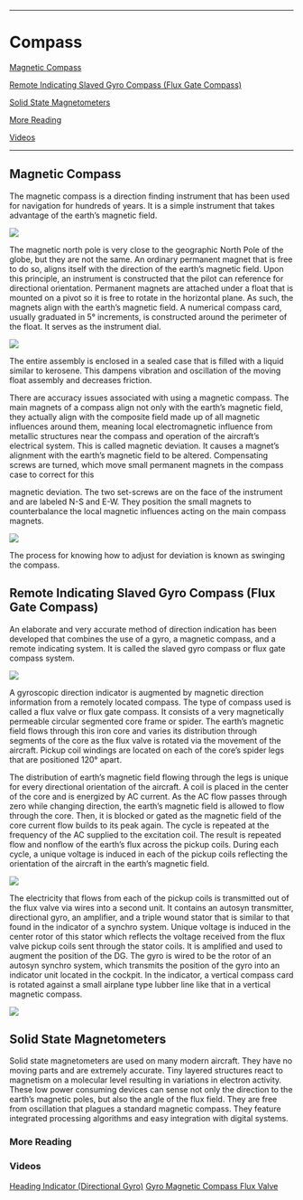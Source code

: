 -----------------------------------------------------------------------------------------------------------
# Compass

[Magnetic Compass](https://github.com/flyn28261/DuncanU/blob/main/Compass/readme.md#magnetic-compass)

[Remote Indicating Slaved Gyro Compass (Flux Gate Compass)](https://github.com/flyn28261/DuncanU/blob/main/Compass/readme.md#Remote-Indicating-Slaved-Gyro-Compass-Flux-Gate-Compass)

[Solid State Magnetometers](https://github.com/flyn28261/DuncanU/blob/main/Compass/readme.md#Solid-State-Magnetometers)

[More Reading](https://github.com/flyn28261/DuncanU/blob/main/Compass/readme.md#more-reading-3)

[Videos](https://github.com/flyn28261/DuncanU/blob/main/Compass/readme.md#Videos-3)

-----------------------------------------------------------------------------------------------------------

## Magnetic Compass 

The magnetic compass is a direction finding instrument that has been used for navigation for hundreds of years. It is a simple instrument that takes advantage of the earth’s magnetic field.

![](earths--magnetic-field.jpg)

The magnetic north pole is very close to the geographic North Pole of the globe, but they are not the same. An ordinary permanent magnet that is free to do so, aligns itself with the direction of the earth’s magnetic field. Upon this principle, an instrument is constructed that the pilot can reference for directional orientation. Permanent magnets are attached under a float that is mounted on a pivot so it is free to rotate in the horizontal plane. As such, the magnets align with the earth’s magnetic field. A numerical compass card, usually graduated in 5° increments, is constructed around the perimeter of the float. It serves as the instrument dial.

![](compass.jpg)

The entire assembly is enclosed in a sealed case that is filled with a liquid similar to kerosene. This dampens vibration and oscillation of the moving float assembly and decreases friction.

There are accuracy issues associated with using a magnetic compass. The main magnets of a compass align not only with the earth’s magnetic field, they actually align with the composite field made up of all magnetic influences around them, meaning local electromagnetic influence from metallic structures near the compass and operation of the aircraft’s electrical system. This is called magnetic deviation. It causes a magnet’s alignment with the earth’s magnetic field to be altered. Compensating screws are turned, which move small permanent magnets in the compass case to correct for this

magnetic deviation. The two set-screws are on the face of the instrument and are labeled N-S and E-W. They position the small magnets to counterbalance the local magnetic influences acting on the main compass magnets.

![](compass2.jpg)

The process for knowing how to adjust for deviation is known as swinging the compass. 

## Remote Indicating Slaved Gyro Compass (Flux Gate Compass)

An elaborate and very accurate method of direction indication has been developed that combines the use of a gyro, a magnetic compass, and a remote indicating system.  It is called the slaved gyro compass or flux gate compass system. 

![](compass3.jpg)

A gyroscopic direction indicator is augmented by magnetic direction information from a remotely located compass. The type of compass used is called a flux valve or flux gate compass. It consists of a very magnetically permeable circular segmented core frame or spider. The earth’s magnetic field flows through this iron core and varies its distribution through segments of the core as the flux valve is rotated via the movement of the aircraft. Pickup coil windings are located on each of the core’s spider legs that are positioned 120° apart.

The distribution of earth’s magnetic field flowing through the legs is unique for every directional orientation of the aircraft. A coil is placed in the center of the core and is energized by AC current. As the AC flow passes through zero while changing direction, the earth’s magnetic field is allowed to flow through the core. Then, it is blocked or gated as the magnetic field of the core current flow builds to its peak again. The cycle is repeated at the frequency of the AC supplied to the excitation coil. The result is repeated flow and nonflow of the earth’s flux across the pickup coils. During each cycle, a unique voltage is induced in each of the pickup coils reflecting the orientation of the aircraft in the earth’s magnetic field.

![](fluxValve.JPG)

The electricity that flows from each of the pickup coils is transmitted out of the flux valve via wires into a second unit. It contains an autosyn transmitter, directional gyro, an amplifier, and a triple wound stator that is similar to that found in the indicator of a synchro system. Unique voltage is induced in the center rotor of this stator which reflects the voltage received from the flux valve pickup coils sent through the stator coils. It is amplified and used to augment the position of the DG. The gyro is wired to be the rotor of an autosyn synchro system, which transmits the position of the gyro into an indicator unit located in the cockpit. In the indicator, a vertical compass card is rotated against a small airplane type lubber line like that in a vertical magnetic compass.

![](compass_system.jpg)

## Solid State Magnetometers

Solid state magnetometers are used on many modern aircraft. They have no moving parts and are extremely accurate. Tiny layered structures react to magnetism on a molecular level resulting in variations in electron activity. These low power consuming devices can sense not only the direction to the earth’s magnetic poles, but also the angle of the flux field. They are free from oscillation that plagues a standard magnetic compass. They feature integrated processing algorithms and easy integration with digital systems. 
 

### More Reading

### Videos

[Heading Indicator (Directional Gyro)](https://youtu.be/q1TVR9xdl64?si=ubQ4j7hgkn6LtXO9)
[Gyro Magnetic Compass Flux Valve](https://youtu.be/nRz3fbaIxxQ?si=SYe-jsu7AIsZ8beH)
